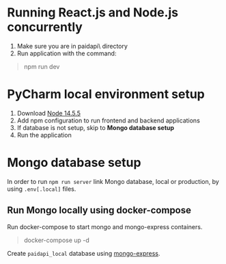 # Running React.js and Node.js concurrently
1. Make sure you are in paidapi\ directory
2. Run application with the command: 
> npm run dev

# PyCharm local environment setup
1. Download [Node 14.5.5](https://nodejs.org/en/download/releases/)
2. Add npm configuration to run frontend and backend applications
3. If database is not setup, skip to **Mongo database setup**
4. Run the application

# Mongo database setup
In order to run `npm run server` link Mongo database, local or production, by using `.env[.local]` files.

## Run Mongo locally using docker-compose
Run docker-compose to start mongo and mongo-express containers.
> docker-compose up -d

Create `paidapi_local` database using [mongo-express](http://localhost:8081).
